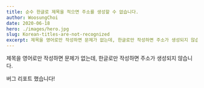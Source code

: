 ```yaml
---
title: 순수 한글로 제목을 적으면 주소를 생성할 수 없습니다.
author: WoosungChoi
date: 2020-06-18
hero: ./images/hero.jpg
slug: Korean-titles-are-not-recognized
excerpt: 제목을 영어로만 작성하면 문제가 없는데, 한글로만 작성하면 주소가 생성되지 않습니다.
---
```


제목을 영어로만 작성하면 문제가 없는데, 한글로만 작성하면 주소가 생성되지 않습니다.

버그 리포트 했습니다!
